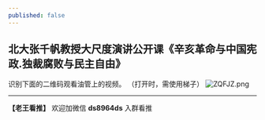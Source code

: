 ```yaml
---
published: false
---
```

## 北大张千帆教授大尺度演讲公开课《辛亥革命与中国宪政.独裁腐败与民主自由》

识别下面的二维码观看油管上的视频。
（打开时，需使用梯子）
![ZQFJZ.png](https://i.loli.net/2018/12/25/5c2239927b8c2.png)

***
**【老王看推】**
欢迎加微信 **ds8964ds** 入群看推
